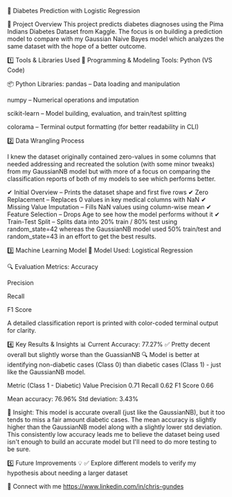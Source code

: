 🧬 Diabetes Prediction with Logistic Regression

📌 Project Overview This project predicts diabetes diagnoses using the Pima Indians Diabetes Dataset from Kaggle. The focus is on building a prediction model to compare with my Gaussian Naive Bayes model which analyzes the same dataset with the hope of a better outcome.

1️⃣ Tools & Libraries Used 🔧 Programming & Modeling Tools: Python (VS Code)

📦 Python Libraries: pandas – Data loading and manipulation

numpy – Numerical operations and imputation

scikit-learn – Model building, evaluation, and train/test splitting

colorama – Terminal output formatting (for better readability in CLI)

2️⃣ Data Wrangling Process

I knew the dataset originally contained zero-values in some columns that needed addressing and recreated the solution (with some minor tweaks) from my GaussianNB model but with more of a focus on comparing the classification reports of both of my models to see which performs better.

✔ Initial Overview – Prints the dataset shape and first five rows ✔ Zero Replacement – Replaces 0 values in key medical columns with NaN ✔ Missing Value Imputation – Fills NaN values using column-wise mean ✔ Feature Selection – Drops Age to see how the model performs without it ✔ Train-Test Split – Splits data into 20% train / 80% test using random_state=42 whereas the GaussianNB model used 50% train/test and random_state=43 in an effort to get the best results.

3️⃣ Machine Learning Model 🤖 Model Used: Logistical Regression

🔍 Evaluation Metrics: Accuracy

Precision

Recall

F1 Score

A detailed classification report is printed with color-coded terminal output for clarity.

4️⃣ Key Results & Insights 📊 Current Accuracy: 77.27% ✅ Pretty decent overall but slightly worse than the GuassianNB 🔍 Model is better at identifying non-diabetic cases (Class 0) than diabetic cases (Class 1) - just like the GaussianNB model.

Metric (Class 1 - Diabetic) Value Precision 0.71 Recall 0.62 F1 Score 0.66

Mean accuracy: 76.96% Std deviation: 3.43%

🔹 Insight: This model is accurate overall (just like the GaussianNB), but it too tends to miss a fair amount diabetic cases. The mean accuracy is slightly higher than the GaussianNB model along with a slightly lower std deviation. This consistently low accuracy leads me to believe the dataset being used isn't enough to build an accurate model but I'll need to do more testing to be sure.

5️⃣ Future Improvements 💡 ✅ Explore different models to verify my hypothesis about needing a larger dataset

🔗 Connect with me https://www.linkedin.com/in/chris-gundes
